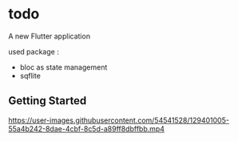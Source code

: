 # todo

A new Flutter application 

used package :

- bloc as state management
- sqflite

## Getting Started



https://user-images.githubusercontent.com/54541528/129401005-55a4b242-8dae-4cbf-8c5d-a89ff8dbffbb.mp4

